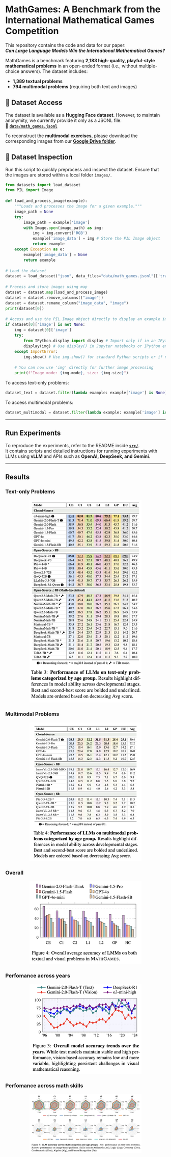 # MathGames: A Benchmark from the International Mathematical Games Competition  

This repository contains the code and data for our paper:  
**_Can Large Language Models Win the International Mathematical Games?_**  

MathGames is a benchmark featuring **2,183 high-quality, playful-style mathematical problems** in an open-ended format (i.e., without multiple-choice answers). The dataset includes:  
- **1,389 textual problems**  
- **794 multimodal problems** (requiring both text and images)  

## 📂 Dataset Access  

The dataset is available as a **Hugging Face dataset**. However, to maintain anonymity, we currently provide it only as a JSONL file:  
📄 **[`data/math_games.jsonl`](data/math_games.jsonl)**  

To reconstruct the **multimodal exercises**, please download the corresponding images from our **[Google Drive folder](https://drive.google.com/drive/folders/1Dq32HB9E5HWTdL5HWC66CAmotwFnUpDk?usp=sharing)**.

## 🔎 Dataset Inspection 

Run this script to quickly preprocess and inspect the dataset. Ensure that the images are stored within a local folder `images/`.

```python
from datasets import load_dataset
from PIL import Image

def load_and_process_image(example):
    """Loads and processes the image for a given example."""
    image_path = None
    try:
        image_path = example['image']
        with Image.open(image_path) as img:
            img = img.convert('RGB')
            example['image_data'] = img # Store the PIL Image object
            return example
    except Exception as e:
        example['image_data'] = None
        return example

# Load the dataset
dataset = load_dataset("json", data_files="data/math_games.jsonl")['train']

# Process and store images using map
dataset = dataset.map(load_and_process_image)
dataset = dataset.remove_columns(["image"])
dataset = dataset.rename_column("image_data", "image")
print(dataset[0])

# Access and use the PIL.Image object directly to display an example image
if dataset[0]['image'] is not None:
    img = dataset[0]['image']
    try:
        from IPython.display import display # Import only if in an IPython environment
        display(img) # Use display() in Jupyter notebooks or IPython environments
    except ImportError:
        img.show() # Use img.show() for standard Python scripts or if not in an IPython environment
        
    # You can now use 'img' directly for further image processing
    print(f"Image mode: {img.mode}, size: {img.size}")
```

To access text-only problems:

```python
dataset_text = dataset.filter(lambda example: example['image'] is None)
```

To access multimodal problems:
```python
dataset_multimodal = dataset.filter(lambda example: example['image'] is not None)
```

---

## Run Experiments  

To reproduce the experiments, refer to the README inside **[`src/`](src/)**.  
It contains scripts and detailed instructions for running experiments with LLMs using **vLLM** and APIs such as **OpenAI, DeepSeek, and Gemini**.  


---

## Results 




### Text-only Problems

<p align="center">
  <img src="images/text-only-res.png" alt="Result textual problems" width="70%">
</p>

### Multimodal Problems

<p align="center">
  <img src="images/multimodal-res.png" alt="Result textual problems" width="70%">
</p>

### Overall 

<p align="center">
  <img src="images/overall-res-mathgames.png" alt="Result textual problems" width="70%">
</p>

### Perfomance across years

<p align="center">
  <img src="images/res-acorss-years-mathgames.png" alt="Result textual problems" width="70%">
</p>

### Perfomance across math skills

<p align="center">
  <img src="images/res-per-cat-mathgames.png" alt="Result textual problems" width="70%">
</p>

